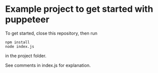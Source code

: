 # Example project to get started with puppeteer

To get started, close this repository, then run

```
npm install
node index.js
```

in the project folder.

See comments in index.js for explanation.
